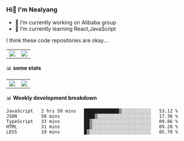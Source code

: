 ### Hi👋 I'm Nealyang

- 🔭 I’m currently working on Alibaba group
- 🌱 I’m currently learning React,JavaScript


I think these code repositories are okay...

<table>
  <tbody>
    <tr>
      <td>
        <a href="https://github.com/Nealyang/React-Express-Blog-Demo">
          <img align="center" src="https://github-readme-stats.vercel.app/api/pin/?username=Nealyang&repo=React-Express-Blog-Demo&theme=chartreuse-dark" />
        </a>
      </td>
       <td>
        <a href="https://github.com/Nealyang/PersonalBlog">
          <img align="center" src="https://github-readme-stats.vercel.app/api/pin/?username=Nealyang&repo=PersonalBlog&theme=chartreuse-dark" />
        </a>
      </td>
    </tr>
  </tbody>
</table>

📊 **some stats**


<table>
  <tbody>
    <tr>
      <td>
          <img align="center" src="https://github-readme-stats.vercel.app/api?username=Nealyang&theme=chartreuse-dark&show_icons=true" />
      </td>
       <td>
          <img align="center" src="https://github-readme-stats.vercel.app/api/top-langs/?username=Nealyang&theme=chartreuse-dark" />
      </td>
    </tr>
  </tbody>
</table>

📊 **Weekly development breakdown**

<!--START_SECTION:waka-->
```text
JavaScript   2 hrs 59 mins   █████████████▒░░░░░░░░░░░   53.12 % 
JSON         58 mins         ████▒░░░░░░░░░░░░░░░░░░░░   17.36 % 
TypeScript   33 mins         ██▒░░░░░░░░░░░░░░░░░░░░░░   09.86 % 
HTML         31 mins         ██▒░░░░░░░░░░░░░░░░░░░░░░   09.28 % 
LESS         19 mins         █▒░░░░░░░░░░░░░░░░░░░░░░░   05.78 % 
```
<!--END_SECTION:waka-->
